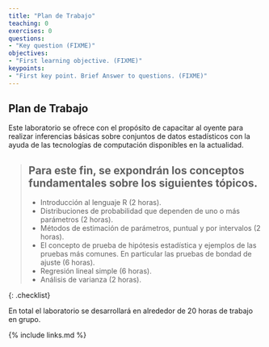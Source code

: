 ```yaml
---
title: "Plan de Trabajo"
teaching: 0
exercises: 0
questions:
- "Key question (FIXME)"
objectives:
- "First learning objective. (FIXME)"
keypoints:
- "First key point. Brief Answer to questions. (FIXME)"
---
```


## Plan de Trabajo

Este laboratorio se ofrece con el propósito de capacitar al oyente para realizar inferencias básicas sobre conjuntos de datos estadísticos con la ayuda de las tecnologías de computación disponibles en la actualidad.

> ## Para este fin, se expondrán los conceptos fundamentales sobre los siguientes tópicos.
>
> - Introducción al lenguaje R (2 horas).
> - Distribuciones de probabilidad que dependen de uno o más parámetros (2 horas). 
> - Métodos de estimación de parámetros, puntual y por intervalos (2 horas).
> - El concepto de prueba de hipótesis estadística y ejemplos de las pruebas más comunes. En particular las pruebas de bondad de ajuste (6 horas).
> - Regresión lineal simple (6 horas).
> - Análisis de varianza (2 horas).
>
{: .checklist}
 
 
En total el laboratorio se desarrollará en alrededor de 20 horas de trabajo en grupo.

{% include links.md %}

